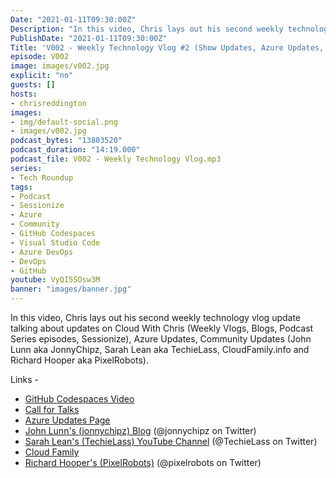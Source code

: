 ```yaml
---
Date: "2021-01-11T09:30:00Z"
Description: "In this video, Chris lays out his second weekly technology vlog update talking about updates on Cloud With Chris (Weekly Vlogs, Blogs, Podcast Series episodes, Sessionize), Azure Updates, Community Updates (John Lunn aka JonnyChipz, Sarah Lean aka TechieLass, CloudFamily.info and Richard Hooper aka PixelRobots)."
PublishDate: "2021-01-11T09:30:00Z"
Title: 'V002 - Weekly Technology Vlog #2 (Show Updates, Azure Updates, CloudFamily.info)'
episode: V002
image: images/v002.jpg
explicit: "no"
guests: []
hosts:
- chrisreddington
images:
- img/default-social.png
- images/v002.jpg
podcast_bytes: "13803520"
podcast_duration: "14:19.000"
podcast_file: V002 - Weekly Technology Vlog.mp3
series:
- Tech Roundup
tags:
- Podcast
- Sessionize
- Azure
- Community
- GitHub Codespaces
- Visual Studio Code
- Azure DevOps
- DevOps
- GitHub
youtube: VyQI5SOsw3M
banner: "images/banner.jpg"
---
```

In this video, Chris lays out his second weekly technology vlog update talking about updates on Cloud With Chris (Weekly Vlogs, Blogs, Podcast Series episodes, Sessionize), Azure Updates, Community Updates (John Lunn aka JonnyChipz, Sarah Lean aka TechieLass, CloudFamily.info and Richard Hooper aka PixelRobots).

Links -

* [GitHub Codespaces Video](https://www.youtube.com/watch?v=H6134ad2x4Q)
* [Call for Talks](https://sessionize.com/CloudWithChris)
* [Azure Updates Page](https://azure.microsoft.com/en-gb/updates/)
* [John Lunn's (jonnychipz) Blog](https://jonnychipz.com/) (@jonnychipz on Twitter)
* [Sarah Lean's (TechieLass) YouTube Channel](https://www.youtube.com/c/TechieLass) (@TechieLass on Twitter)
* [Cloud Family](https://cloudfamily.info/)
* [Richard Hooper's (PixelRobots)](https://pixelrobots.co.uk/) (@pixelrobots on Twitter)